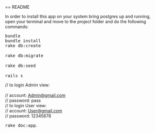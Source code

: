 == README

In order to install this app on your system bring postgres up and running, open your terminal and move to the project folder and do the following commands:

<tt>bundle</tt></br>
<tt>bundle install</tt></br>
<tt>rake db:create</tt></br>   
<tt>rake db:migrate</tt></br>     
<tt>rake db:seed</tt></br>     
<tt>rails s</tt></br>     

// to login Admin view:</br>  
// 			account:   Admin@gmail.com</br> 
//			password:  pass</br>
// to login User view:</br>
//			account:   User@gmail.com</br>
// 			password:  12345678</br> 


<tt>rake doc:app</tt>.

